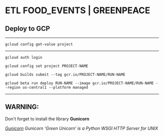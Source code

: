 # ETL FOOD_EVENTS | GREENPEACE



## Deploy to GCP


___________

`gcloud config get-value project` 

___________


`gcloud auth login`

`gcloud config set project PROJECT-NAME`

`gcloud builds submit --tag gcr.io/PROJECT-NAME/RUN-NAME`

`gcloud beta run deploy RUN-NAME --image gcr.io/PROJECT-NAME/RUN-NAME --region us-central1 --platform managed`



___________



## WARNING:

Don't forget to install the library **Gunicorn**

*[Gunicorn](https://pypi.org/project/gunicorn/) Gunicorn ‘Green Unicorn’ is a Python WSGI HTTP Server for UNIX*